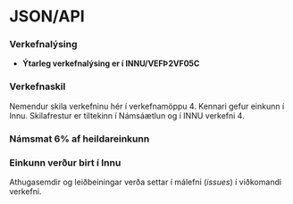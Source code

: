 # JSON/API

### Verkefnalýsing
* **Ýtarleg verkefnalýsing er í INNU/VEFÞ2VF05C** 

### Verkefnaskil
Nemendur skila verkefninu hér í verkefnamöppu 4. Kennari gefur einkunn í Innu. Skilafrestur er tiltekinn í Námsáætlun og í INNU verkefni 4.

### Námsmat 6% af heildareinkunn

### Einkunn verður birt í Innu
Athugasemdir og leiðbeiningar verða settar í málefni (_issues_) í viðkomandi verkefni.